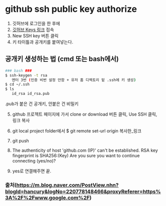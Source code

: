 # github ssh public key authorize

1. 깃허브에 로그인을 한 후에
2. [깃허브 Keys 링크](https://github.com/settings/keys "(SSH and GPG keys)") 접속
3. New SSH key 버튼 클릭
4. 키 타이틀과 공개키를 붙여넣는다.

## 공개키 생성하는 법 (cmd 또는 bash에서)
```bash
### bash ###
$ ssh-keygen -t rsa
   엔터 3번 (인증 비번 설정 안함 + 유저 홈 디렉토리 밑 .ssh에 키 생성)
$ cd ~/.ssh
$ ls
   id_rsa id_rsa.pub
```
.pub가 붙은 건 공개키, 안붙은 건 비밀키

5. github 프로젝트 페이지에 가서 clone or download 버튼 클릭, Use SSH 클릭, 링크 복사

6. git local project folder에서 $ git remote set-url origin 복사한_링크

7. git push

8. The authenticity of host 'github.com (IP)' can't be established. RSA key fingerprint is SHA256:(Key) Are you sure you want to continue connecting (yes/no)?

9. yes로 연결해주면 끝.

### 출처(https://m.blog.naver.com/PostView.nhn?blogId=hancury&logNo=220778148466&proxyReferer=https%3A%2F%2Fwww.google.com%2F)